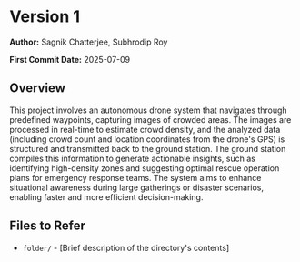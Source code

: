 # Version 1

**Author:** Sagnik Chatterjee, Subhrodip Roy

**First Commit Date:** 2025-07-09

## Overview  
This project involves an autonomous drone system that navigates through predefined waypoints, capturing images of crowded areas. The images are processed in real-time to estimate crowd density, and the analyzed data (including crowd count and location coordinates from the drone's GPS) is structured and transmitted back to the ground station. The ground station compiles this information to generate actionable insights, such as identifying high-density zones and suggesting optimal rescue operation plans for emergency response teams. The system aims to enhance situational awareness during large gatherings or disaster scenarios, enabling faster and more efficient decision-making. 

## Files to Refer  
- `folder/` - [Brief description of the directory's contents]  
